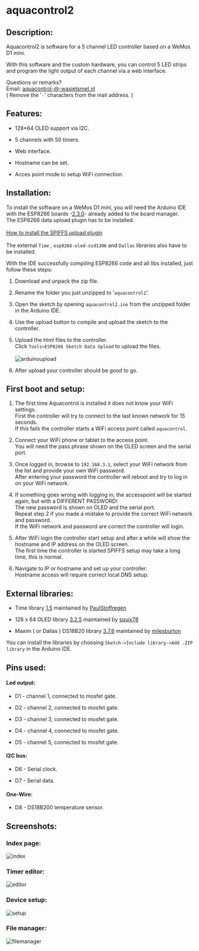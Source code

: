 # aquacontrol2

## Description:
Aquacontrol2 is software for a 5 channel LED controller based on a WeMos D1 mini.

With this software and the custom hardware, you can control 5 LED strips and program the light output of each channel via a web interface.


Questions or remarks?
<br>Email: aquacontrol-@-wasietsmet.nl
<br>( Remove the '`-`' characters from the mail address. )

## Features:
* 128*64 OLED support via I2C.

* 5 channels with 50 timers.

* Web interface.

* Hostname can be set.

* Acces point mode to setup WiFi connection.

## Installation:

To install the software on a WeMos D1 mini, you will need the Arduino IDE with the ESP8266 boards -[2.3.0](https://github.com/esp8266/Arduino/releases/tag/2.3.0)- already added to the board manager.
<br>The ESP8266 data upload plugin has to be installed.
<br><br>[How to install the SPIFFS upload plugin](https://github.com/esp8266/Arduino/blob/master/doc/filesystem.md#uploading-files-to-file-system)
<br><br>The external `Time` , `esp8266-oled-ssd1306` and `Dallas` libraries also have to be installed. 

With the IDE successfully compiling ESP8266 code and all libs installed, just follow these steps:

1. Download and unpack the zip file.

2. Rename the folder you just unzipped to '`aquacontrol2`'.

3. Open the sketch by opening `aquacontrol2.ino` from the unzipped folder in the Arduino IDE.

4. Use the upload button to compile and upload the sketch to the controller.

5. Upload the html files to the controller.<br>
Click `Tools>ESP8266 Sketch Data Upload` to upload the files.<br><br>
![arduinoupload](https://cloud.githubusercontent.com/assets/24290108/23563262/367bfd80-0046-11e7-8170-59ab86d173d9.png) 

6. After upload your controller should be good to go.

## First boot and setup:

1. The first time Aquacontrol is installed it does not know your WiFi settings.
<br>First the controller will try to connect to the last known network for 15 seconds.
<br>If this fails the controller starts a WiFi access point called `aquacontrol`.

2. Connect your WiFi phone or tablet to the access point.
<br>You will need the pass phrase shown on the OLED screen and the serial port.

3. Once logged in, browse to `192.168.3.1`, select your WiFi network from the list and provide your own WiFi password.
<br>After entering your password the controller will reboot and try to log in on your WiFi network.

4. If something goes wrong with logging in, the accesspoint will be started again, but with a DIFFERENT PASSWORD!
<br>The new password is shown on OLED and the serial port.
<br>Repeat step 2 if you made a mistake to provide the correct WiFi network and password.
<br>If the WiFi network and password are correct the controller will login.

5. After WiFi login the controller start setup and after a while will show the hostname and IP address on the OLED screen.
<br>The first time the controller is started SPIFFS setup may take a long time, this is normal.

6. Navigate to IP or hostname and set up your controller.
<br>Hostname access will require correct local DNS setup.

## External libraries:

* Time library [1.5](https://github.com/PaulStoffregen/Time/archive/v1.5.zip) maintained by [PaulStoffregen](https://github.com/PaulStoffregen)

* 128 x 64 OLED library [3.2.5](https://github.com/squix78/esp8266-oled-ssd1306/archive/3.2.5.zip) maintained by [squix78](https://github.com/squix78/)

* Maxim ( or Dallas ) DS18B20 library [3.7.6](https://github.com/milesburton/Arduino-Temperature-Control-Library/archive/3.7.6.zip) maintained by [milesburton](https://github.com/milesburton/)

You can install the libraries by choosing `Sketch->Include library->Add .ZIP library` in the Arduino IDE.

## Pins used:
#### Led output:
* D1 - channel 1, connected to mosfet gate.

* D2 - channel 2, connected to mosfet gate.

* D3 - channel 3, connected to mosfet gate.

* D4 - channel 4, connected to mosfet gate.

* D5 - channel 5, connected to mosfet gate.

#### I2C bus:
* D6 - Serial clock.

* D7 - Serial data.

#### One-Wire:
* D8 - DS18B200 temperature sensor.

## Screenshots:
### Index page:
![index](https://cloud.githubusercontent.com/assets/24290108/24398142/ccb0f268-13a8-11e7-83fa-fe5ad6e291da.png)

### Timer editor:
![editor](https://cloud.githubusercontent.com/assets/24290108/24397893/e37401a8-13a7-11e7-9ad7-7dc72b33d04b.png)

### Device setup:
![setup](https://cloud.githubusercontent.com/assets/24290108/24398262/275ced3e-13a9-11e7-9a75-ccb7ed953f80.png)

### File manager:
![filemanager](https://cloud.githubusercontent.com/assets/24290108/24398316/552862ac-13a9-11e7-893d-b6e577138219.png)
